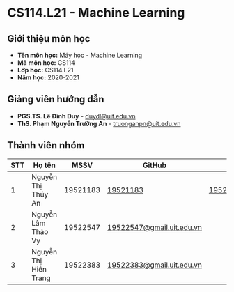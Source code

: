 # CS114.L21 - Machine Learning
## Giới thiệu môn học
- **Tên môn học:** Máy học - Machine Learning
- **Mã môn học:** CS114
- **Lớp học:** CS114.L21
- **Năm học:** 2020-2021
## Giảng viên hướng dẫn
- **PGS.TS. Lê Đình Duy** - duydl@uit.edu.vn
- **ThS. Phạm Nguyễn Trường An** - truonganpn@uit.edu.vn
## Thành viên nhóm
| STT | Họ tên | MSSV | GitHub | Email |
| --- | --------- | --- | --- | --- |
| 1 | Nguyễn Thị Thúy An | 19521183 | [19521183](github.com/19521183/) | 19521183@gmail.uit.edu.vn | 
| 2 | Nguyễn Lâm Thảo Vy | 19522547 | 19522547@gmail.uit.edu.vn| |
| 3 | Nguyễn Thị Hiền Trang | 19522383| 19522383@gmail.uit.edu.vn| |

